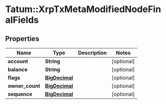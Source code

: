 # Tatum::XrpTxMetaModifiedNodeFinalFields

## Properties
Name | Type | Description | Notes
------------ | ------------- | ------------- | -------------
**account** | **String** |  | [optional] 
**balance** | **String** |  | [optional] 
**flags** | [**BigDecimal**](BigDecimal.md) |  | [optional] 
**owner_count** | [**BigDecimal**](BigDecimal.md) |  | [optional] 
**sequence** | [**BigDecimal**](BigDecimal.md) |  | [optional] 

